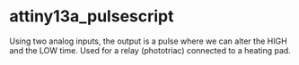 attiny13a_pulsescript
=====================

Using two analog inputs, the output is a pulse where we can alter the HIGH and the LOW time. Used for a relay (phototriac) connected to a heating pad.
